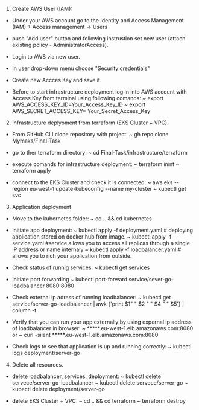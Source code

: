 1. Create AWS User (IAM):
- Under your AWS account go to the Identity and Access Management (IAM)-> Access management -> Users
- push "Add user" button and following instrustion set new user (attach existing policy - AdministratorAccess).

- Login to AWS via new user.

- In user drop-down menu choose "Security credentials"

- Create new Accces Key and save it.

- Before to start infrastructure deployment log in into AWS account with Access Key from terminal using following comands:
  ~ export AWS_ACCESS_KEY_ID=Your_Access_Key_ID
  ~ export AWS_SECRET_ACCESS_KEY= Your_Secret_Access_Key

2. Infrastructure deplyoment from terraform (EKS Cluster + VPC).
- From GitHub CLI clone repository with project:
  ~ gh repo clone Mymaks/Final-Task

- go to ther terraform directory:
  ~ cd Final-Task/infrastructure/terraform

- execute comands for infrastructure deployment:
  ~ terraform inint
  ~ terraform apply

- connect to the EKS Cluster and check it is connected:
  ~ aws eks --region eu-west-1 update-kubeconfig --name my-cluster
  ~ kubectl get svc

3. Application deployment
- Move to the kubernetes folder:
  ~ cd .. && cd kubernetes

- Initiate app deployment:
  ~ kubectl apply -f deployment.yaml # deploying application stored on docker hub from image.
  ~ kubectl apply -f service.yaml #service allows you to access all replicas through a single IP address or name internaly 
  ~ kubectl apply -f loadbalancer.yaml # allows you to rich your application from outside.

- Check status of runnig services:
  ~ kubectl get services

- Initiate port forwarding
  ~ kubectl port-forward service/sever-go-loadbalancer 8080:8080

- Check external ip adress of running loadbalancer:
  ~ kubectl get service/server-go-loadbalancer |  awk {'print $1" " $2 " " $4 " " $5'} | column -t

- Verify that you can run your app externally by using expernal ip address of loadbalancer in browser:
  ~ *****.eu-west-1.elb.amazonaws.com:8080
  or
  ~ curl -silent *****.eu-west-1.elb.amazonaws.com:8080

- Check logs to see that application is up and running correctly:
  ~ kubectl logs deployment/server-go

4. Delete all resources.
- delete loadbalancer, services, deployment:
~ kubectl delete servece/server-go-loadbalancer
~ kubectl delete servece/server-go
~ kubectl delete deployment/server-go

- delete EKS Cluster + VPC:
~ cd .. && cd terraform
~ terraform destroy

